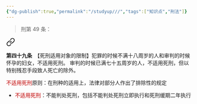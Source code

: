 ```yaml
---
{"dg-publish":true,"permalink":"/studyup///","tags":["知识点","刑法"]}
---
```


>刑第 49 条：
<div class="transclusion internal-embed is-loaded"><a class="markdown-embed-link" href="/////#t49" aria-label="Open link"><svg xmlns="http://www.w3.org/2000/svg" width="24" height="24" viewBox="0 0 24 24" fill="none" stroke="currentColor" stroke-width="2" stroke-linecap="round" stroke-linejoin="round" class="svg-icon lucide-link"><path d="M10 13a5 5 0 0 0 7.54.54l3-3a5 5 0 0 0-7.07-7.07l-1.72 1.71"></path><path d="M14 11a5 5 0 0 0-7.54-.54l-3 3a5 5 0 0 0 7.07 7.07l1.71-1.71"></path></svg></a><div class="markdown-embed">



**第四十九条**　【死刑适用对象的限制】犯罪的时候不满十八周岁的人和审判的时候怀孕的妇女，不适用死刑。
审判的时候已满七十五周岁的人，不适用死刑，但以特别残忍手段致人死亡的除外。 

</div></div>


<font color="#c00000">不适用死刑</font>原则：在刑种的适用上，法律对部分人作出了排除性的规定
- <font color="#c00000">不适用死刑</font>：不能判处死刑，包括不能判处死刑立即执行和死刑缓期二年执行